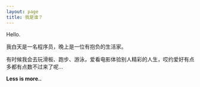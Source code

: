 ```yaml
---
layout: page
title: 我是谁？
---
```


Hello.

我白天是一名程序员，晚上是一位有抱负的生活家。

有时候我会去玩滑板、跑步、游泳，爱看电影体验别人精彩的人生，哎约爱好有点多都有点数不过来了呢...


**Less is more..**
